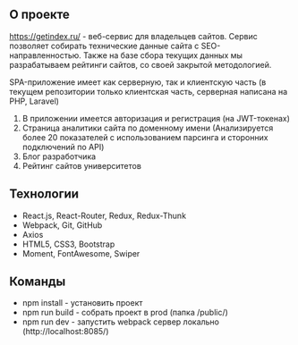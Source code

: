 ## О проекте
https://getindex.ru/ - веб-сервис для владельцев сайтов. Сервис позволяет собирать технические данные сайта с SEO-направленностью. Также на базе сбора текущих данных мы разрабатываем рейтинги сайтов, со своей закрытой методологией.

SPA-приложение имеет как серверную, так и клиентскую часть (в текущем репозитории только клиентская часть, серверная написана на PHP, Laravel)
1. В приложении имеется авторизация и регистрация (на JWT-токенах)
2. Страница аналитики сайта по доменному имени (Анализируется более 20 показателей с использованием парсинга и сторонних подключений по API)
3. Блог разработчика
4. Рейтинг сайтов университетов

## Технологии
- React.js, React-Router, Redux, Redux-Thunk
- Webpack, Git, GitHub
- Axios
- HTML5, CSS3, Bootstrap
- Moment, FontAwesome, Swiper

## Команды
- npm install - установить проект
- npm run build - собрать проект в prod (папка /public/)
- npm run dev - запустить webpack сервер локально (http://localhost:8085/)
